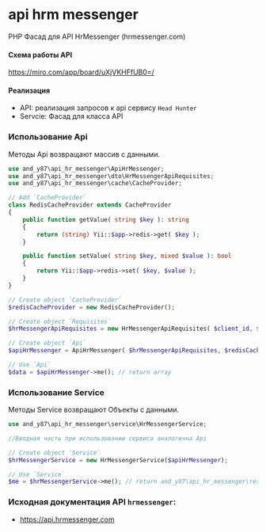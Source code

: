 # api hrm messenger

PHP Фасад для API HrMessenger (hrmessenger.com)

#### Схема работы API
https://miro.com/app/board/uXjVKHFfUB0=/

#### Реализация
 - API: реализация запросов к api сервису `Head Hunter`
 - Servcie: Фасад для класса API
   
### Использование Api
Методы Api возвращают массив с данными.
```php
use and_y87\api_hr_messenger\ApiHrMessenger;
use and_y87\api_hr_messenger\dto\HrMessengerApiRequisites;
use and_y87\api_hr_messenger\cache\CacheProvider;

// Add `CacheProvider`
class RedisCacheProvider extends CacheProvider
{
    public function getValue( string $key ): string
    {
        return (string) Yii::$app->redis->get( $key );
    }

    public function setValue( string $key, mixed $value ): bool
    {
        return Yii::$app->redis->set( $key, $value );
    }
}

// Create object `CacheProvider`
$redisCacheProvider = new RedisCacheProvider();

// Create object `Requisites`
$hrMessengerApiRequisites = new HrMessengerApiRequisites( $client_id, $client_secret );

// Create object `Api`
$apiHrMessenger = ApiHrMessenger( $hrMessengerApiRequisites, $redisCacheProvider );

// Use `Api`
$data = $apiHrMessenger->me(); // return array
```
### Использование Service
Методы Service возвращают Объекты с данными.
```php
use and_y87\api_hr_messenger\service\HrMessengerService;

//Вводная часть при использовании сервиса аналогична Api

// Create object `Service`
$hrMessengerService = new HrMessengerService($apiHrMessenger);

// Use `Service`
$me = $hrMessengerService->me(); // return and_y87\api_hr_messenger\response\Me();
```

### Исходная документация API `hrmessenger`: 
 - https://api.hrmessenger.com
